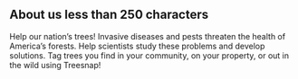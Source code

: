 ## About us less than 250 characters

Help our nation’s trees! Invasive diseases and pests threaten the health of America’s forests. Help scientists study these problems and develop solutions. Tag trees you find in your community, on your property, or out in the wild using Treesnap!   
